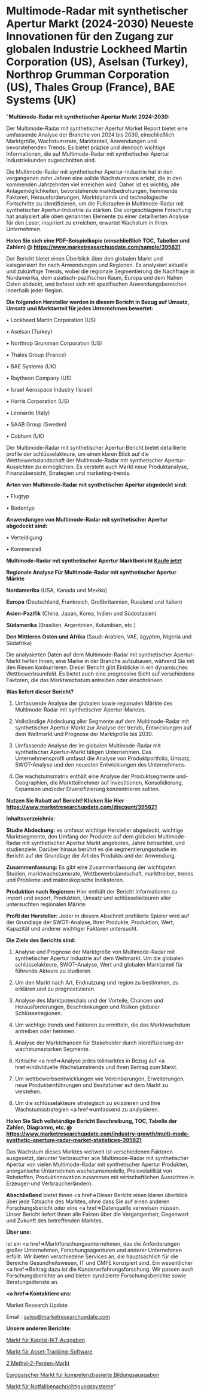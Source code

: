 # Multimode-Radar mit synthetischer Apertur Markt (2024-2030) Neueste Innovationen für den Zugang zur globalen Industrie Lockheed Martin Corporation (US), Aselsan (Turkey), Northrop Grumman Corporation (US), Thales Group (France), BAE Systems (UK)

"<strong>Multimode-Radar mit synthetischer Apertur Markt 2024-2030:</strong>

Der Multimode-Radar mit synthetischer Apertur Market Report bietet eine umfassende Analyse der Branche von 2024 bis 2030, einschließlich Marktgröße, Wachstumsrate, Marktanteil, Anwendungen und bevorstehenden Trends. Es bietet präzise und dennoch wichtige Informationen, die auf Multimode-Radar mit synthetischer Apertur Industriekunden zugeschnitten sind.

Die Multimode-Radar mit synthetischer Apertur-Industrie hat in den vergangenen zehn Jahren eine solide Wachstumsrate erlebt, die in den kommenden Jahrzehnten viel erreichen wird. Daher ist es wichtig, alle Anlagemöglichkeiten, bevorstehende marktbedrohungen, hemmende Faktoren, Herausforderungen, Marktdynamik und technologische Fortschritte zu identifizieren, um die Fußstapfen in Multimode-Radar mit synthetischer Apertur-Industrie zu stärken. Die vorgeschlagene Forschung hat analysiert alle oben genannten Elemente zu einer detaillierten Analyse für den Leser, inspiriert zu erreichen, erwartet Wachstum in Ihren Unternehmen.

<strong>Holen Sie sich eine PDF-Beispielkopie (einschließlich TOC, Tabellen und Zahlen) @
</strong><strong><a href=https://www.marketresearchupdate.com/sample/395821><strong>https://www.marketresearchupdate.com/sample/395821</u></font></a></strong></strong>

Der Bericht bietet einen Überblick über den globalen Markt und kategorisiert ihn nach Anwendungen und Regionen. Es analysiert aktuelle und zukünftige Trends, wobei die regionale Segmentierung die Nachfrage in Nordamerika, dem asiatisch-pazifischen Raum, Europa und dem Nahen Osten abdeckt, und befasst sich mit spezifischen Anwendungsbereichen innerhalb jeder Region.

<strong>Die folgenden Hersteller werden in diesem Bericht in Bezug auf Umsatz, Umsatz und Marktanteil für jedes Unternehmen bewertet:</strong>

• Lockheed Martin Corporation (US)

• Aselsan (Turkey)

• Northrop Grumman Corporation (US)

• Thales Group (France)

• BAE Systems (UK)

• Raytheon Company (US)

• Israel Aerospace Industry (Israel)

• Harris Corporation (US)

• Leonardo (Italy)

• SAAB Group (Sweden)

• Cobham (UK)

Der Multimode-Radar mit synthetischer Apertur-Bericht bietet detaillierte profile der schlüsselakteure, um einen klaren Blick auf die Wettbewerbslandschaft der Multimode-Radar mit synthetischer Apertur-Aussichten zu ermöglichen. Es versteht auch Markt neue Produktanalyse, Finanzübersicht, Strategien und marketing-trends.

<strong>Arten von Multimode-Radar mit synthetischer Apertur abgedeckt sind:</strong>

• Flugtyp

• Bodentyp

<strong>Anwendungen von Multimode-Radar mit synthetischer Apertur abgedeckt sind:</strong>

• Verteidigung

• Kommerziell

<strong>Multimode-Radar mit synthetischer Apertur Marktbericht <a href=https://www.marketresearchupdate.com/buynow/395821>Kaufe jetzt</a></strong>

<strong>Regionale Analyse Für Multimode-Radar mit synthetischer Apertur Märkte</strong>

<strong>Nordamerika</strong> (USA, Kanada und Mexiko)

<strong>Europa</strong> (Deutschland, Frankreich, Großbritannien, Russland und Italien)

<strong>Asien-Pazifik</strong> (China, Japan, Korea, Indien und Südostasien)

<strong>Südamerika</strong> (Brasilien, Argentinien, Kolumbien, etc.)

<strong>Den Mittleren</strong> <strong>Osten und Afrika</strong> (Saudi-Arabien, VAE, ägypten, Nigeria und Südafrika)

Die analysierten Daten auf dem Multimode-Radar mit synthetischer Apertur-Markt helfen Ihnen, eine Marke in der Branche aufzubauen, während Sie mit den Riesen konkurrieren. Dieser Bericht gibt Einblicke in ein dynamisches Wettbewerbsumfeld. Es bietet auch eine progressive Sicht auf verschiedene Faktoren, die das Marktwachstum antreiben oder einschränken.

<strong>Was liefert dieser Bericht?</strong>

1. Umfassende Analyse der globalen sowie regionalen Märkte des Multimode-Radar mit synthetischer Apertur-Marktes.

2. Vollständige Abdeckung aller Segmente auf dem Multimode-Radar mit synthetischer Apertur-Markt zur Analyse der trends, Entwicklungen auf dem Weltmarkt und Prognose der Marktgröße bis 2030.

3. Umfassende Analyse der im globalen Multimode-Radar mit synthetischer Apertur-Markt tätigen Unternehmen. Das Unternehmensprofil umfasst die Analyse von Produktportfolio, Umsatz, SWOT-Analyse und den neuesten Entwicklungen des Unternehmens.

4. Die wachstumsmatrix enthält eine Analyse der Produktsegmente und-Geographien, die Marktteilnehmer auf Investitionen, Konsolidierung, Expansion und/oder Diversifizierung konzentrieren sollten.

<strong>Nutzen Sie Rabatt auf Bericht! Klicken Sie Hier
</strong><strong><a href=https://www.marketresearchupdate.com/discount/395821>https://www.marketresearchupdate.com/discount/395821</b></u></font></strong></a>

<strong>Inhaltsverzeichnis:</strong>

<strong>Studie Abdeckung:</strong> es umfasst wichtige Hersteller abgedeckt, wichtige Marktsegmente, den Umfang der Produkte auf dem globalen Multimode-Radar mit synthetischer Apertur Markt angeboten, Jahre betrachtet, und studienziele. Darüber hinaus berührt es die segmentierungsstudie im Bericht auf der Grundlage der Art des Produkts und der Anwendung.

<strong>Zusammenfassung:</strong> Es gibt eine Zusammenfassung der wichtigsten Studien, marktwachstumsrate, Wettbewerbslandschaft, markttreiber, trends und Probleme und makroskopische Indikatoren.

<strong>Produktion nach Regionen:</strong> Hier enthält der Bericht Informationen zu import und export, Produktion, Umsatz und schlüsselakteuren aller untersuchten regionalen Märkte.

<strong>Profil der Hersteller:</strong> Jeder in diesem Abschnitt profilierte Spieler wird auf der Grundlage der SWOT-Analyse, Ihrer Produkte, Produktion, Wert, Kapazität und anderer wichtiger Faktoren untersucht.

<strong>Die Ziele des Berichts sind:</strong>

1) Analyse und Prognose der Marktgröße von Multimode-Radar mit synthetischer Apertur Industrie auf dem Weltmarkt.
Um die globalen schlüsselakteure, SWOT-Analyse, Wert und globalen Marktanteil für führende Akteure zu studieren.

2) Um den Markt nach Art, Endnutzung und region zu bestimmen, zu erklären und zu prognostizieren.

3) Analyse des Marktpotenzials und der Vorteile, Chancen und Herausforderungen, Beschränkungen und Risiken globaler Schlüsselregionen.

4) Um wichtige trends und Faktoren zu ermitteln, die das Marktwachstum antreiben oder hemmen.

5) Analyse der Marktchancen für Stakeholder durch Identifizierung der wachstumsstarken Segmente.

6) Kritische <a href=>Analyse</a> jedes teilmarktes in Bezug auf <a href=>individuelle</a> Wachstumstrends und Ihren Beitrag zum Markt.

7) Um wettbewerbsentwicklungen wie Vereinbarungen, Erweiterungen, neue Produkteinführungen und Besitztümer auf dem Markt zu verstehen.

8) Um die schlüsselakteure strategisch zu skizzieren und Ihre Wachstumsstrategien <a href=>umfassend</a> zu analysieren.

<strong>Holen Sie Sich vollständige Bericht Beschreibung, TOC, Tabelle der Zahlen, Diagramm, etc. @ </strong><strong><a href=https://www.marketresearchupdate.com/industry-growth/multi-mode-synthetic-aperture-radar-market-statistices-395821>https://www.marketresearchupdate.com/industry-growth/multi-mode-synthetic-aperture-radar-market-statistices-395821</a></font></strong>

Das Wachstum dieses Marktes weltweit ist verschiedenen Faktoren ausgesetzt, darunter Verbraucher ace Multimode-Radar mit synthetischer Apertur von vielen Multimode-Radar mit synthetischer Apertur Produkten, anorganische Unternehmen wachstumsmodelle, Preisvolatilität von Rohstoffen, Produktinnovation zusammen mit wirtschaftlichen Aussichten in Erzeuger-und Verbraucherländern.

<strong>Abschließend</strong> bietet Ihnen <a href=>Dieser</a> Bericht einen klaren überblick über jede Tatsache des Marktes, ohne dass Sie auf einen anderen Forschungsbericht oder eine <a href=>Datenquelle</a> verweisen müssen. Unser Bericht liefert Ihnen alle Fakten über die Vergangenheit, Gegenwart und Zukunft des betreffenden Marktes.

<strong>Über uns:</strong>

 ist ein <a href=>Marktfors</a>chungsunternehmen, das die Anforderungen großer Unternehmen, Forschungsagenturen und anderer Unternehmen erfüllt. Wir bieten verschiedene Services an, die hauptsächlich für die Bereiche Gesundheitswesen, IT und CMFE konzipiert sind. Ein wesentlicher <a href=>Beitrag</a> dazu ist die Kundenerfahrungsforschung. Wir passen auch Forschungsberichte an und bieten syndizierte Forschungsberichte sowie Beratungsdienste an.

<strong><a href=>Kontaktiere uns:</a></strong>

Market Research Update

Email : sales@marketresearchupdate.com

<strong>Unsere anderen Berichte:</strong>

<a href=https://www.linkedin.com/pulse/capital-ict-spending-market-pointing-capture>Markt für Kapital-IKT-Ausgaben</a>

<a href=https://www.linkedin.com/pulse/asset-tracking-software-market-research-report>Markt für Asset-Tracking-Software</a>

<a href=https://www.linkedin.com/pulse/2-methyl-2-pentene-market-size-industry-growth>2 Methyl-2-Penten-Markt</a>

<a href=https://www.linkedin.com/pulse/europe-competency-based-education-spending-market-2023>Europaischer Markt für kompetenzbasierte Bildungsausgaben</a>

<a href=https://www.linkedin.com/pulse/emergency-notification-system-market-2023-current-future-fccwf/>Markt für Notfallbenachrichtigungssysteme</a>"
